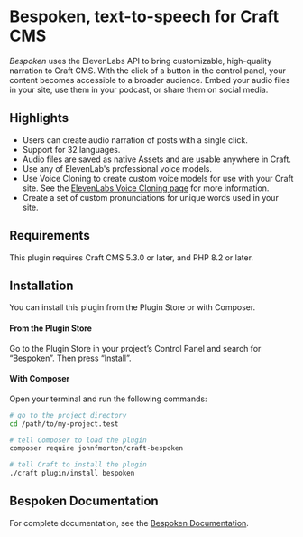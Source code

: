 # Bespoken, text-to-speech for Craft CMS

_Bespoken_ uses the ElevenLabs API to bring customizable, high-quality narration to Craft CMS. With the click of a button in the control panel, your content becomes accessible to a broader audience. Embed your audio files in your site, use them in your podcast, or share them on social media.

## Highlights

* Users can create audio narration of posts with a single click.
* Support for 32 languages.
* Audio files are saved as native Assets and are usable anywhere in Craft.
* Use any of ElevenLab's professional voice models.
* Use Voice Cloning to create custom voice models for use with your Craft site. See the [ElevenLabs Voice Cloning page](https://elevenlabs.io/voice-cloning) for more information.
* Create a set of custom pronunciations for unique words used in your site.

## Requirements

This plugin requires Craft CMS 5.3.0 or later, and PHP 8.2 or later.

## Installation

You can install this plugin from the Plugin Store or with Composer.

#### From the Plugin Store

Go to the Plugin Store in your project’s Control Panel and search for “Bespoken”. Then press “Install”.

#### With Composer

Open your terminal and run the following commands:

```bash
# go to the project directory
cd /path/to/my-project.test

# tell Composer to load the plugin
composer require johnfmorton/craft-bespoken

# tell Craft to install the plugin
./craft plugin/install bespoken
```

## Bespoken Documentation

For complete documentation, see the [Bespoken Documentation](DOCUMENTATION.md).